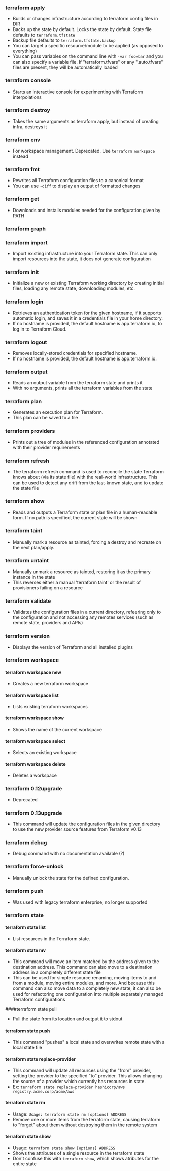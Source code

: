 ### terraform apply
- Builds or changes infrastructure according to terraform config files in DIR
- Backs up the state by default. Locks the state by default. State file defaults to `terraform.tfstate`
- Backup file defaults to `terraform.tfstate.backup`
- You can target a specific resource/module to be applied (as opposed to everything)
- You can pass variables on the command line with `-var foo=bar` and you can also specify a variable file.  If "terraform.tfvars" or any ".auto.tfvars" files are present, they will be automatically loaded

### terraform console
-  Starts an interactive console for experimenting with Terraform interpolations

### terraform destroy
- Takes the same arguments as terraform apply, but instead of creating infra, destroys it

### terraform env
- For workspace management. Deprecated. Use `terraform workspace` instead

### terraform fmt
- Rewrites all Terraform configuration files to a canonical format
- You can use `-diff` to display an output of formatted changes

### terraform get
- Downloads and installs modules needed for the configuration given by PATH

### terraform graph

### terraform import
- Import existing infrastructure into your Terraform state. This can only import resources into the state, it does not generate configuration

### terraform init
- Initialize a new or existing Terraform working directory by creating initial files, loading any remote state, downloading modules, etc.

### terraform login
- Retrieves an authentication token for the given hostname, if it supports automatic login, and saves it in a credentials file in your home directory.
- If no hostname is provided, the default hostname is app.terraform.io, to log in to Terraform Cloud.

### terraform logout
- Removes locally-stored credentials for specified hostname.
- If no hostname is provided, the default hostname is app.terraform.io.


### terraform output
- Reads an output variable from the terraform state and prints it
- With no arguments, prints all the terraform variables from the state

### terraform plan
- Generates an execution plan for Terraform.
- This plan can be saved to a file

### terraform providers
- Prints out a tree of modules in the referenced configuration annotated with their provider requirements

### terraform refresh
- The terraform refresh command is used to reconcile the state Terraform knows about (via its state file) with the real-world infrastructure. This can be used to detect any drift from the last-known state, and to update the state file

### terraform show
- Reads and outputs a Terraform state or plan file in a human-readable form. If no path is specified, the current state will be shown

### terraform taint
- Manually mark a resource as tainted, forcing a destroy and recreate on the next plan/apply.

### terraform untaint
- Manually unmark a resource as tainted, restoring it as the primary instance in the state
- This reverses either a manual 'terraform taint' or the result of provisioners failing on a resource

### terraform validate
- Validates the configuration files in a current directory, refeering only to the configuration and not accessing any remotes services (such as remote state, providers and APIs)

### terraform version
- Displays the version of Terraform and all installed plugins

### terraform workspace
#### terraform workspace new
- Creates a new terraform workspace

#### terraform workspace list
- Lists existing terraform workspaces

#### terraform workspace show
- Shows the name of the current workspace

#### terraform workspace select
- Selects an existing workspace

#### terraform workspace delete
- Deletes a workspace

### terraform 0.12upgrade
- Deprecated

### terraform 0.13upgrade
- This command will update the configuration files in the given directory to use the new provider source features from Terraform v0.13

### terraform debug
- Debug command with no documentation available (?)

### terraform force-unlock
- Manually unlock the state for the defined configuration.

### terraform push
- Was used with legacy terraform enterprise, no longer supported

### terraform state
#### terraform state list
- List resources in the Terraform state.

#### terraform state mv
- This command will move an item matched by the address given to the destination address. This command can also move to a destination address in a completely different state file
- This can be used for simple resource renaming, moving items to and from a module, moving entire modules, and more. And because this command can also  move data to a completely new state, it can also be used for refactoring one configuration into multiple separately managed Terraform configurations

####terraform state pull
- Pull the state from its location and output it to stdout

#### terraform state push
- This command "pushes" a local state and overwrites remote state with a local state file 

#### terraform state replace-provider
- This command will update all resources using the "from" provider, setting the provider to the specified "to" provider. This allows changing the source of a provider which currently has resources in state.
- Ex: `terraform state replace-provider hashicorp/aws registry.acme.corp/acme/aws`

#### terraform state rm
- Usage: `Usage: terraform state rm [options] ADDRESS`
- Remove one or more items from the terraform state, causing terraform to "forget" about them without destroying them in the remote system

#### terraform state show
- Usage: `terraform state show [options] ADDRESS`
- Shows the attributes of a single resource in the terraform state
- Don't confuse this with `terraform show`, which shows atributes for the entire state